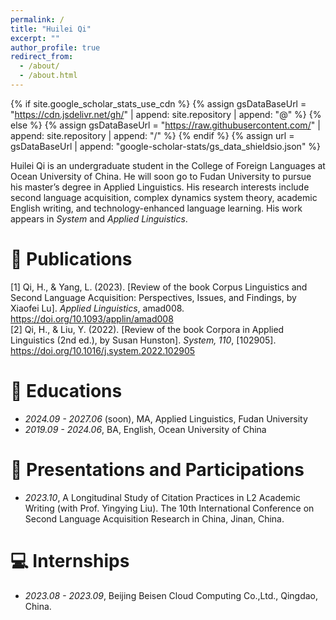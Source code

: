 ```yaml
---
permalink: /
title: "Huilei Qi"
excerpt: ""
author_profile: true
redirect_from: 
  - /about/
  - /about.html
---
```


{% if site.google_scholar_stats_use_cdn %}
{% assign gsDataBaseUrl = "https://cdn.jsdelivr.net/gh/" | append: site.repository | append: "@" %}
{% else %}
{% assign gsDataBaseUrl = "https://raw.githubusercontent.com/" | append: site.repository | append: "/" %}
{% endif %}
{% assign url = gsDataBaseUrl | append: "google-scholar-stats/gs_data_shieldsio.json" %}

<span class='anchor' id='about-me'></span>

Huilei Qi is an undergraduate student in the College of Foreign Languages at Ocean University of China. He will soon go to Fudan University to pursue his master’s degree in Applied Linguistics. His research interests include second language acquisition, complex dynamics system theory, academic English writing, and technology-enhanced language learning. His work appears in _System_ and _Applied Linguistics_.


# 📝 Publications 
[1] Qi, H., & Yang, L. (2023). [Review of the book Corpus Linguistics and Second Language Acquisition: Perspectives, Issues, and Findings, by Xiaofei Lu]. _Applied Linguistics_, amad008. https://doi.org/10.1093/applin/amad008<br>
[2] Qi, H., & Liu, Y. (2022). [Review of the book Corpora in Applied Linguistics (2nd ed.), by Susan Hunston]. _System, 110_, [102905]. https://doi.org/10.1016/j.system.2022.102905


# 📖 Educations
- *2024.09 - 2027.06* (soon), MA,    Applied Linguistics,       Fudan University
- *2019.09 - 2024.06*, BA,         English,           Ocean University of China
  

# 💬 Presentations and Participations
- *2023.10*, A Longitudinal Study of Citation Practices in L2 Academic Writing (with Prof. Yingying Liu). The 10th International Conference on Second Language Acquisition Research in China, Jinan, China. 


# 💻 Internships
- *2023.08 - 2023.09*, Beijing Beisen Cloud Computing Co.,Ltd., Qingdao, China.
